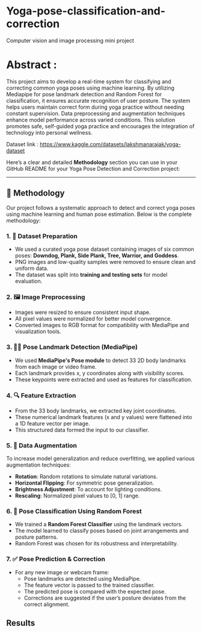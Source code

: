 # Yoga-pose-classification-and-correction
Computer vision and image processing mini project


# Abstract : 

This project aims to develop a real-time system for classifying and correcting common yoga poses using machine learning. By utilizing Mediapipe for pose landmark detection and Random Forest for classification, it ensures accurate recognition of user posture. The system helps users maintain correct form during yoga practice without needing constant supervision. Data preprocessing and augmentation techniques enhance model performance across varied conditions. This solution promotes safe, self-guided yoga practice and encourages the integration of technology into personal wellness.

Dataset link : 
https://www.kaggle.com/datasets/lakshmanarajak/yoga-dataset

Here’s a clear and detailed **Methodology** section you can use in your GitHub README for your Yoga Pose Detection and Correction project:

---

## 🧠 Methodology

Our project follows a systematic approach to detect and correct yoga poses using machine learning and human pose estimation. Below is the complete methodology:

### 1. 📂 Dataset Preparation
- We used a curated yoga pose dataset containing images of six common poses: **Downdog, Plank, Side Plank, Tree, Warrior, and Goddess**.
- PNG images and low-quality samples were removed to ensure clean and uniform data.
- The dataset was split into **training and testing sets** for model evaluation.

### 2. 🖼️ Image Preprocessing
- Images were resized to ensure consistent input shape.
- All pixel values were normalized for better model convergence.
- Converted images to RGB format for compatibility with MediaPipe and visualization tools.

### 3. 🧘‍♀️ Pose Landmark Detection (MediaPipe)
- We used **MediaPipe's Pose module** to detect 33 2D body landmarks from each image or video frame.
- Each landmark provides x, y coordinates along with visibility scores.
- These keypoints were extracted and used as features for classification.

### 4. 🔍 Feature Extraction
- From the 33 body landmarks, we extracted key joint coordinates.
- These numerical landmark features (x and y values) were flattened into a 1D feature vector per image.
- This structured data formed the input to our classifier.

### 5. 🧪 Data Augmentation
To increase model generalization and reduce overfitting, we applied various augmentation techniques:
- **Rotation**: Random rotations to simulate natural variations.
- **Horizontal Flipping**: For symmetric pose generalization.
- **Brightness Adjustment**: To account for lighting conditions.
- **Rescaling**: Normalized pixel values to [0, 1] range.

### 6. 🌲 Pose Classification Using Random Forest
- We trained a **Random Forest Classifier** using the landmark vectors.
- The model learned to classify poses based on joint arrangements and posture patterns.
- Random Forest was chosen for its robustness and interpretability.

### 7. ✅ Pose Prediction & Correction
- For any new image or webcam frame:
  - Pose landmarks are detected using MediaPipe.
  - The feature vector is passed to the trained classifier.
  - The predicted pose is compared with the expected pose.
  - Corrections are suggested if the user’s posture deviates from the correct alignment.

## Results


